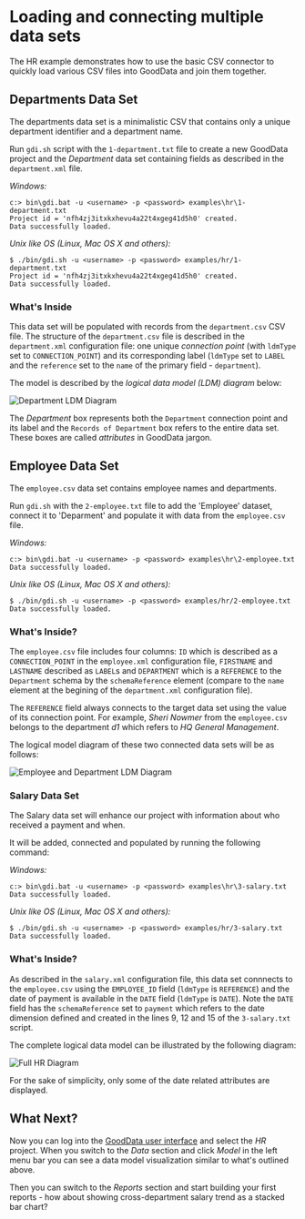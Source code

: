 # Loading and connecting multiple data sets

The HR example demonstrates how to use the basic CSV connector to quickly load various CSV files into GoodData and join them together.

## Departments Data Set

The departments data set is a minimalistic CSV that contains only a unique department identifier and a department name.

Run `gdi.sh` script with the `1-department.txt` file to create a new GoodData project and the _Department_ data set containing fields as described in the `department.xml` file. 

_Windows:_

    c:> bin\gdi.bat -u <username> -p <password> examples\hr\1-department.txt
    Project id = 'nfh4zj3itxkxhevu4a22t4xgeg41d5h0' created.
    Data successfully loaded.


_Unix like OS (Linux, Mac OS X and others):_

    $ ./bin/gdi.sh -u <username> -p <password> examples/hr/1-department.txt
    Project id = 'nfh4zj3itxkxhevu4a22t4xgeg41d5h0' created.
    Data successfully loaded.

### What's Inside

This data set will be populated with records from the `department.csv` CSV file. The structure of the `department.csv` file is described in the `department.xml` configuration file: one unique _connection point_ (with `ldmType` set to `CONNECTION_POINT`) and its corresponding label (`ldmType` set to `LABEL` and the `reference` set to the `name` of the primary field - `department`).

The model is described by the _logical data model (LDM) diagram_ below:

![Department LDM Diagram](http://developer.gooddata.com/images/gdcl/examples/hr/hr_1_department_ldm.png "Department LDM Diagram")

The _Department_ box represents both the `Department` connection point and its label and the `Records of Department` box refers to the entire data set. These boxes are called _attributes_ in GoodData jargon.

## Employee Data Set

The `employee.csv` data set contains employee names and departments.


Run `gdi.sh` with the `2-employee.txt` file to add the 'Employee' dataset, connect it to 'Deparment' and populate it with data from the `employee.csv` file.

_Windows:_

    c:> bin\gdi.bat -u <username> -p <password> examples\hr\2-employee.txt
    Data successfully loaded.


_Unix like OS (Linux, Mac OS X and others):_

    $ ./bin/gdi.sh -u <username> -p <password> examples/hr/2-employee.txt
    Data successfully loaded.


### What's Inside?

The `employee.csv` file includes four columns: `ID` which is described as a `CONNECTION_POINT` in the `employee.xml` configuration file, `FIRSTNAME` and `LASTNAME` described as `LABEL`s and `DEPARTMENT` which is a `REFERENCE` to the `Department` schema by the `schemaReference` element (compare to the `name` element at the begining of the `department.xml` configuration file).

The `REFERENCE` field always connects to the target data set using the value of its connection point. For example, _Sheri Nowmer_ from the `employee.csv` belongs to the department _d1_ which refers to _HQ General Management_.

The logical model diagram of these two connected data sets will be as follows:

![Employee and Department LDM Diagram](http://developer.gooddata.com/images/gdcl/examples/hr/hr_2_employee_ldm.png "Employee and Deparment LDM Diagram")
 
### Salary Data Set

The Salary data set will enhance our project with information about who received a payment and when.

It will be added, connected and populated by running the following command:

_Windows:_

    c:> bin\gdi.bat -u <username> -p <password> examples\hr\3-salary.txt
    Data successfully loaded.


_Unix like OS (Linux, Mac OS X and others):_

    $ ./bin/gdi.sh -u <username> -p <password> examples/hr/3-salary.txt
    Data successfully loaded.

       
### What's Inside?

As described in the `salary.xml` configuration file, this data set connnects to the `employee.csv` using the `EMPLOYEE_ID` field (`ldmType` is `REFERENCE`) and the date of payment is available in the `DATE` field (`ldmType` is `DATE`). Note the `DATE` field has the `schemaReference` set to `payment` which refers to the date dimension defined and created in the lines 9, 12 and 15 of the `3-salary.txt` script.

The complete logical data model can be illustrated by the following diagram:

![Full HR Diagram](http://developer.gooddata.com/images/gdcl/examples/hr/hr_3_salary_ldm.png "Full HR Diagram")

For the sake of simplicity, only some of the date related attributes are displayed.

## What Next?

Now you can log into the [GoodData user interface](https://secure.gooddata.com/) and select the _HR_ project. When you switch to the _Data_ section and click _Model_ in the left menu bar you can see a data model visualization similar to what's outlined above.

Then you can switch to the _Reports_ section and start building your first reports - how about showing cross-department salary trend as a stacked bar chart?
